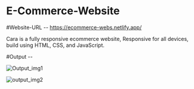 # E-Commerce-Website
#Website-URL --  https://ecommerce-webs.netlify.app/

Cara is a fully responsive ecommerce website, Responsive for all devices,  build using HTML, CSS, and JavaScript.

#Output --

![Output_img1](https://user-images.githubusercontent.com/119164318/204149155-ea1e5902-d4c1-4edc-856b-955496b5d01f.jpg)

![output_img2](https://user-images.githubusercontent.com/119164318/204149379-f5111a22-4e84-4101-874e-b48007a2ddd4.jpg)
